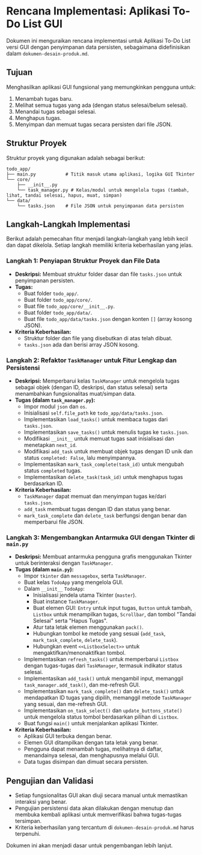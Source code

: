 # Rencana Implementasi: Aplikasi To-Do List GUI

Dokumen ini menguraikan rencana implementasi untuk Aplikasi To-Do List versi GUI dengan penyimpanan data persisten, sebagaimana didefinisikan dalam `dokumen-desain-produk.md`.

## Tujuan

Menghasilkan aplikasi GUI fungsional yang memungkinkan pengguna untuk:
1.  Menambah tugas baru.
2.  Melihat semua tugas yang ada (dengan status selesai/belum selesai).
3.  Menandai tugas sebagai selesai.
4.  Menghapus tugas.
5.  Menyimpan dan memuat tugas secara persisten dari file JSON.

## Struktur Proyek

Struktur proyek yang digunakan adalah sebagai berikut:

```
todo_app/
├── main.py           # Titik masuk utama aplikasi, logika GUI Tkinter
└── core/
    ├── __init__.py
    └── task_manager.py # Kelas/modul untuk mengelola tugas (tambah, lihat, tandai selesai, hapus, muat, simpan)
└── data/
    └── tasks.json    # File JSON untuk penyimpanan data persisten
```

## Langkah-Langkah Implementasi

Berikut adalah pemecahan fitur menjadi langkah-langkah yang lebih kecil dan dapat dikelola. Setiap langkah memiliki kriteria keberhasilan yang jelas.

### Langkah 1: Penyiapan Struktur Proyek dan File Data

*   **Deskripsi:** Membuat struktur folder dasar dan file `tasks.json` untuk penyimpanan persisten.
*   **Tugas:**
    *   Buat folder `todo_app/`.
    *   Buat folder `todo_app/core/`.
    *   Buat file `todo_app/core/__init__.py`.
    *   Buat folder `todo_app/data/`.
    *   Buat file `todo_app/data/tasks.json` dengan konten `[]` (array kosong JSON).
*   **Kriteria Keberhasilan:**
    *   Struktur folder dan file yang disebutkan di atas telah dibuat.
    *   `tasks.json` ada dan berisi array JSON kosong.

### Langkah 2: Refaktor `TaskManager` untuk Fitur Lengkap dan Persistensi

*   **Deskripsi:** Memperbarui kelas `TaskManager` untuk mengelola tugas sebagai objek (dengan ID, deskripsi, dan status selesai) serta menambahkan fungsionalitas muat/simpan data.
*   **Tugas (dalam `task_manager.py`):**
    *   Impor modul `json` dan `os`.
    *   Inisialisasi `self.file_path` ke `todo_app/data/tasks.json`.
    *   Implementasikan `load_tasks()` untuk membaca tugas dari `tasks.json`.
    *   Implementasikan `save_tasks()` untuk menulis tugas ke `tasks.json`.
    *   Modifikasi `__init__` untuk memuat tugas saat inisialisasi dan menetapkan `next_id`.
    *   Modifikasi `add_task` untuk membuat objek tugas dengan ID unik dan status `completed: False`, lalu menyimpannya.
    *   Implementasikan `mark_task_complete(task_id)` untuk mengubah status `completed` tugas.
    *   Implementasikan `delete_task(task_id)` untuk menghapus tugas berdasarkan ID.
*   **Kriteria Keberhasilan:**
    *   `TaskManager` dapat memuat dan menyimpan tugas ke/dari `tasks.json`.
    *   `add_task` membuat tugas dengan ID dan status yang benar.
    *   `mark_task_complete` dan `delete_task` berfungsi dengan benar dan memperbarui file JSON.

### Langkah 3: Mengembangkan Antarmuka GUI dengan Tkinter di `main.py`

*   **Deskripsi:** Membuat antarmuka pengguna grafis menggunakan Tkinter untuk berinteraksi dengan `TaskManager`.
*   **Tugas (dalam `main.py`):**
    *   Impor `tkinter` dan `messagebox`, serta `TaskManager`.
    *   Buat kelas `TodoApp` yang mengelola GUI.
    *   Dalam `__init__` `TodoApp`:
        *   Inisialisasi jendela utama Tkinter (`master`).
        *   Buat instance `TaskManager`.
        *   Buat elemen GUI: `Entry` untuk input tugas, `Button` untuk tambah, `Listbox` untuk menampilkan tugas, `Scrollbar`, dan tombol "Tandai Selesai" serta "Hapus Tugas".
        *   Atur tata letak elemen menggunakan `pack()`.
        *   Hubungkan tombol ke metode yang sesuai (`add_task`, `mark_task_complete`, `delete_task`).
        *   Hubungkan event `<<ListboxSelect>>` untuk mengaktifkan/menonaktifkan tombol.
    *   Implementasikan `refresh_tasks()` untuk memperbarui `Listbox` dengan tugas-tugas dari `TaskManager`, termasuk indikator status selesai.
    *   Implementasikan `add_task()` untuk mengambil input, memanggil `task_manager.add_task()`, dan me-refresh GUI.
    *   Implementasikan `mark_task_complete()` dan `delete_task()` untuk mendapatkan ID tugas yang dipilih, memanggil metode `TaskManager` yang sesuai, dan me-refresh GUI.
    *   Implementasikan `on_task_select()` dan `update_buttons_state()` untuk mengelola status tombol berdasarkan pilihan di `Listbox`.
    *   Buat fungsi `main()` untuk menjalankan aplikasi Tkinter.
*   **Kriteria Keberhasilan:**
    *   Aplikasi GUI terbuka dengan benar.
    *   Elemen GUI ditampilkan dengan tata letak yang benar.
    *   Pengguna dapat menambah tugas, melihatnya di daftar, menandainya selesai, dan menghapusnya melalui GUI.
    *   Data tugas disimpan dan dimuat secara persisten.

## Pengujian dan Validasi

*   Setiap fungsionalitas GUI akan diuji secara manual untuk memastikan interaksi yang benar.
*   Pengujian persistensi data akan dilakukan dengan menutup dan membuka kembali aplikasi untuk memverifikasi bahwa tugas-tugas tersimpan.
*   Kriteria keberhasilan yang tercantum di `dokumen-desain-produk.md` harus terpenuhi.

Dokumen ini akan menjadi dasar untuk pengembangan lebih lanjut.
